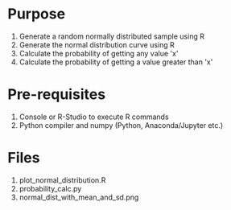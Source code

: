 # Purpose

1. Generate a random normally distributed sample using R
2. Generate the normal distribution curve using R
3. Calculate the probability of getting any value 'x'
4. Calculate the probability of getting a value greater than 'x'


# Pre-requisites

1. Console or R-Studio to execute R commands
2. Python compiler and numpy (Python, Anaconda/Jupyter etc.)


# Files

1. plot_normal_distribution.R
2. probability_calc.py
3. normal_dist_with_mean_and_sd.png
